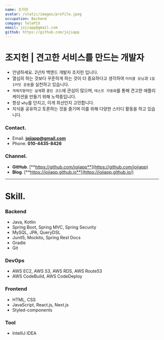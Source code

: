 ```yaml
---
name: 조지헌
avatar: /static/images/profile.jpeg
occupation: Backend
company: TelePIX
email: jojiapp@gmail.com
github: https://github.com/jojiapp
---
```


# 조지헌 | 견고한 서비스를 만드는 개발자

- 안녕하세요. 2년차 백엔드 개발자 조지헌 입니다.
- 열심히 하는 것보다 꾸준하게 하는 것이 더 중요하다고 생각하여 `미라클 모닝`과 `1일 1커밋 운동`을 실천하고 있습니다.
- `객체지향적인 설계`와 `클린 코드`에 관심이 많으며, `테스트 자동화`를 통해 견고한 애플리케이션을 만들기 위해 노력중입니다.
- 항상 `why`를 던지고, 이게 최선인지 고민합니다.
- 지식을 공유하고 토론하는 것을 즐기며 이를 위해 다양한 스터디 활동을 하고 있습니다.

### Contact.

- Email. **jojiapp@gmail.com**
- Phone. **010-4435-8426**

### Channel.

- **GitHub**. [**https://github.com/jojiapp**](https://github.com/jojiapp)
- **Blog**. [**https://jojiapp.github.io**](https://jojiapp.github.io/)

---

# Skill.

### Backend

- Java, Kotlin
- Spring Boot, Spring MVC, Spring Security
- MySQL, JPA, QueryDSL
- Junit5, Mockito, Spring Rest Docs
- Gradle
- Git

### DevOps

- AWS EC2, AWS S3, AWS RDS, AWS Route53
- AWS CodeBuild, AWS CodeDeploy

### Frontend

- HTML, CSS
- JavaScript, React.js, Next.js
- Styled-components

### Tool

- IntelliJ IDEA
